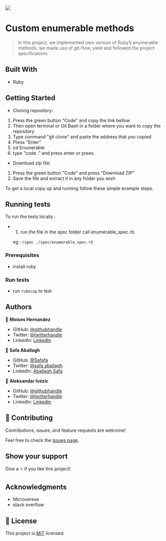 ![](https://img.shields.io/badge/Microverse-blueviolet)

# Custom enumerable methods

> In this project, we implemented own version of Ruby’s enumerable methods, we made use of git-flow, yield and followed the project specifications

## Built With

- Ruby

## Getting Started
 
- Cloning repository:
 1. Press the green button "Code" and copy the link bellow
 2. Then open terminal or Git Bash in a folder where you want to copy the repository
 3. Type command "git clone" and paste the address that you copied
 4. Press "Enter"
 5. cd Enumerable
 6. type "code ." and press enter or prees.
- Download zip file:
 1. Press the green button "Code" and press "Download ZIP"
 2. Save the file and extract it in any folder you wish

To get a local copy up and running follow these simple example steps.


## Running tests

To run the tests locally :

- 1. run the file in the spec folder call enumerable_spec.rb.

   eg : `rspec ./spec/enumerable_spec.rb`

### Prerequisites

- install ruby
### Run tests

- run `rubocop` to test

## Authors

👤 **Moises Hernandez**

- GitHub: [@githubhandle](https://github.com/Mhdez221993)
- Twitter: [@twitterhandle](https://twitter.com/MoisesH42060050)
- LinkedIn: [LinkedIn](https://www.linkedin.com/in/moises-hernandez-9bbb17145/)

👤 **Safa Aballagh**

- GitHub: [@Safafa](https://github.com/safafa)
- Twitter: [@safa aballagh](https://twitter.com/Aballagh_S)
- LinkedIn: [Aballagh Safa](https://www.linkedin.com/in/aballaghsafa/)


👤 **Aleksandar Ivezic**

- GitHub: [@githubhandle](https://github.com/ShinobiWarior)
- Twitter: [@twitterhandle](https://twitter.com/AIvezic)
- LinkedIn: [LinkedIn](https://www.linkedin.com/in/aleksandar-ivezi%C4%87-1a6b0391/)

## 🤝 Contributing

Contributions, issues, and feature requests are welcome!

Feel free to check the [issues page](https://github.com/Mhdez221993/Enumerable/issues/).

## Show your support

Give a ⭐️ if you like this project!

## Acknowledgments

- Microverese
- stack overflow

## 📝 License

This project is [MIT](lic.url) licensed.
